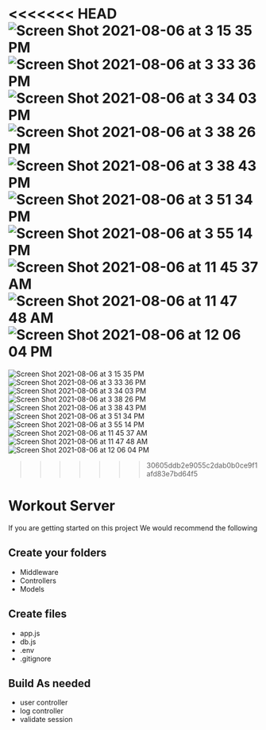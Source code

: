<<<<<<< HEAD
![Screen Shot 2021-08-06 at 3 15 35 PM](https://user-images.githubusercontent.com/84157315/128764327-a00a1f72-c0dc-47ee-8182-f38d9077ba8d.png)
![Screen Shot 2021-08-06 at 3 33 36 PM](https://user-images.githubusercontent.com/84157315/128764329-c9815355-f512-434f-9100-641ed8b13631.png)
![Screen Shot 2021-08-06 at 3 34 03 PM](https://user-images.githubusercontent.com/84157315/128764331-7b616269-8751-479c-8bea-1b80309ae8c5.png)
![Screen Shot 2021-08-06 at 3 38 26 PM](https://user-images.githubusercontent.com/84157315/128764333-e84b2b6d-687d-4b37-b302-dd51a4507342.png)
![Screen Shot 2021-08-06 at 3 38 43 PM](https://user-images.githubusercontent.com/84157315/128764334-9ee2d6f0-eef5-4feb-8342-c9c5e7bd6b51.png)
![Screen Shot 2021-08-06 at 3 51 34 PM](https://user-images.githubusercontent.com/84157315/128764335-01909b99-eb07-461e-a109-56342fd07d95.png)
![Screen Shot 2021-08-06 at 3 55 14 PM](https://user-images.githubusercontent.com/84157315/128764337-9c9aa048-138b-44e2-8aa9-97db5964679d.png)
![Screen Shot 2021-08-06 at 11 45 37 AM](https://user-images.githubusercontent.com/84157315/128764338-0f09ecec-4581-488b-8c85-6b535f27eb54.png)
![Screen Shot 2021-08-06 at 11 47 48 AM](https://user-images.githubusercontent.com/84157315/128764340-ea88d498-ccc5-4c0a-8886-80c93c7870a4.png)
![Screen Shot 2021-08-06 at 12 06 04 PM](https://user-images.githubusercontent.com/84157315/128764343-bdc98c56-29fb-40bd-a22e-36efab98ff85.png)
=======
![Screen Shot 2021-08-06 at 3 15 35 PM](https://user-images.githubusercontent.com/84157315/128765395-3a81c7c9-8cbd-4402-924d-5f8ac6508dc8.png)
![Screen Shot 2021-08-06 at 3 33 36 PM](https://user-images.githubusercontent.com/84157315/128765398-4a913842-fff3-4dfd-91e0-3d0f9ab818d2.png)
![Screen Shot 2021-08-06 at 3 34 03 PM](https://user-images.githubusercontent.com/84157315/128765399-7c1a55a6-5c4b-4262-bde7-1f09fd80512c.png)
![Screen Shot 2021-08-06 at 3 38 26 PM](https://user-images.githubusercontent.com/84157315/128765400-7b29b972-38a4-4b0f-ba3f-009334521f87.png)
![Screen Shot 2021-08-06 at 3 38 43 PM](https://user-images.githubusercontent.com/84157315/128765401-43874e86-f8f7-4ab6-a452-9413dd09d7b4.png)
![Screen Shot 2021-08-06 at 3 51 34 PM](https://user-images.githubusercontent.com/84157315/128765403-5459ed98-70c6-4200-81bb-3beedf5f698c.png)
![Screen Shot 2021-08-06 at 3 55 14 PM](https://user-images.githubusercontent.com/84157315/128765404-6e852a5d-650f-4fe2-9867-90782cc54df8.png)
![Screen Shot 2021-08-06 at 11 45 37 AM](https://user-images.githubusercontent.com/84157315/128765405-d9fd1278-d1d0-43c3-a5c5-bcdeb0992b93.png)
![Screen Shot 2021-08-06 at 11 47 48 AM](https://user-images.githubusercontent.com/84157315/128765408-ebdae1ae-44ca-43e6-b56b-f18d940580fe.png)
![Screen Shot 2021-08-06 at 12 06 04 PM](https://user-images.githubusercontent.com/84157315/128765410-72396141-6771-4cef-8e3b-631ebf4c539c.png)
>>>>>>> 30605ddb2e9055c2dab0b0ce9f1afd83e7bd64f5
# Workout Server

If you are getting started on this project We would recommend the following

## Create your folders

- Middleware
- Controllers
- Models

## Create files

- app.js
- db.js
- .env
- .gitignore

## Build As needed

- user controller
- log controller
- validate session


